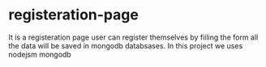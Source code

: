 # registeration-page

It is a registeration page user can register themselves by fiiling the form all the data will be saved in mongodb databsases.
In this project we uses nodejsm mongodb
